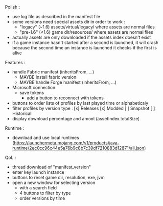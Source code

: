 Polish :

- use log file as described in the manifest file
- some versions need special assets dir in order to work :
	- "legacy" (~1.6) assets/virtual/legacy/ where assets are normal files
	- "pre-1.6" (<1.6) game dir/resources/ where assets are normal files
- actually assets are only downloaded if the assets index doesn't exist
- if a game instance hasn't started after a second is launched, it will crash because the second time an instance is launched it checks if the first is alive

Features :

- handle Fabric manifest (inheritsFrom, ...)
	- MAYBE install fabric version
	- MAYBE handle Forge manifest (inheritsFrom, ...)
- Microsoft connection
	- save tokens
		- add a button to reconnect with tokens
- buttons to order lists of profiles by last played time or alphabeticaly
- filter profiles by version type : [x] Releases [x] Modded [ ] Snapshot [ ] Historical
- display download percentage and amont (assetIndex.totalSize)

Runtime :

- download and use local runtimes (https://launchermeta.mojang.com/v1/products/java-runtime/2ec0cc96c44e5a76b9c8b7c39df7210883d12871/all.json)

QoL :

- thread download of "manifest_version"
- enter key launch instance
- buttons to reset game dir, resolution, exe, jvm
- open a new window for selecting version
	- with a search field
	- 4 buttons to filter by type
	- order versions by time


